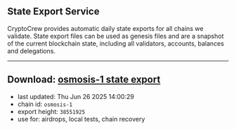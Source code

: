 ## State Export Service
CryptoCrew provides automatic daily state exports for all chains we validate. State export files can be used as genesis files and are a snapshot of the current blockchain state, including all validators, accounts, balances and delegations.

---
**Download: [osmosis-1 state export](https://dl-eu2.ccvalidators.com/SERVICE/osmosis/osmosis-1_export_38551925.json)**
---

- last updated: Thu Jun 26 2025 14:00:29
- chain id: `osmosis-1`
- export height: `38551925`
- use for: airdrops, local tests, chain recovery
